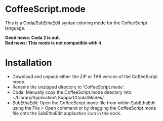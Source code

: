 CoffeeScript.mode
================

This is a Coda/SubEthaEdit syntax coloring mode for the CoffeeScript language.

__Good news: Coda 2 is out.__     
__Bad news: This mode is not compatible with it.__
 
Installation
============
 
- Download and unpack either the ZIP or TAR version of the CoffeeScript mode.
- Rename the unzipped directory to 'CoffeeScript.mode'.
- Coda:
  Manually copy the CoffeeScript.mode directory into ~/Library/Application\ Support/Coda/Modes/.
- SubEthaEdit:
  Open the CoffeeScript.mode file from within SubEthaEdit using the File > Open command 
  or by dragging the CoffeeScript.mode file onto the SubEthaEdit application icon in the dock.